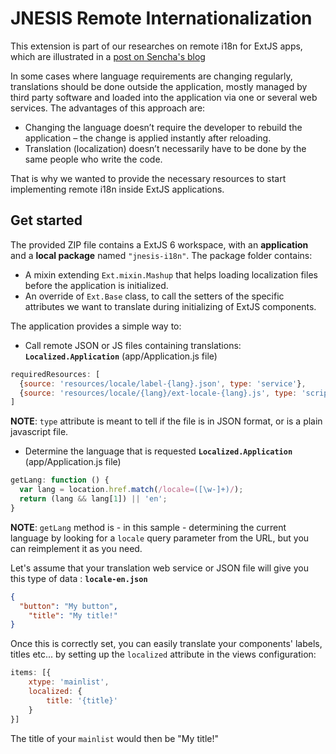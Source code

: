 JNESIS Remote Internationalization
==============================

This extension is part of our researches on remote i18n for ExtJS apps, which are illustrated in a [post on Sencha's blog](https://www.sencha.com/blog/internationalization-localization-with-sencha-ext-js/ "Internationalization &amp; Localization with Sencha Ext JS | Sencha")

  In some cases where language requirements are changing regularly, translations should be done outside the application, mostly managed by third party software and loaded into the application via one or several web services.
The advantages of this approach are:

 - Changing the language doesn’t require the developer to rebuild the application – the change is applied instantly after reloading.
 - Translation (localization) doesn’t necessarily have to be done by the same people who write the code.

That is why we wanted to provide the necessary resources to start implementing remote i18n inside ExtJS applications.

Get started
----------------
The provided ZIP file contains a ExtJS 6 workspace, with an **application** and a **local package** named `"jnesis-i18n"`. 
The package folder contains:

- A mixin extending `Ext.mixin.Mashup` that helps loading localization files before the application is initialized.
- An override of `Ext.Base` class, to call the setters of the specific attributes we want to translate during initializing of ExtJS components.

The application provides a simple way to:

-  Call remote JSON or JS files containing translations:
**`Localized.Application`** (app/Application.js file)
```js
requiredResources: [
  {source: 'resources/locale/label-{lang}.json', type: 'service'},
  {source: 'resources/locale/{lang}/ext-locale-{lang}.js', type: 'script'} // This file can originally be found in Ext sdk
]
```
**NOTE**: `type` attribute is meant to tell if the file is in JSON format, or is a plain javascript file.

- Determine the language that is requested
**`Localized.Application`** (app/Application.js file)
```js
getLang: function () {
  var lang = location.href.match(/locale=([\w-]+)/);
  return (lang && lang[1]) || 'en';
}
```
**NOTE**: `getLang` method is - in this sample - determining the current language by looking for a `locale` query parameter from the URL, but you can reimplement it as you need.

Let's assume that your translation web service or JSON file will give you this type of data : 
**`locale-en.json`**
```json
{
  "button": "My button",
    "title": "My title!"
}
```

Once this is correctly set, you can easily translate your components' labels, titles etc... by setting up the `localized` attribute in the views configuration:
```js
items: [{
    xtype: 'mainlist',
    localized: {
        title: '{title}'
    }
}]
```
The title of your `mainlist` would then be "My title!"